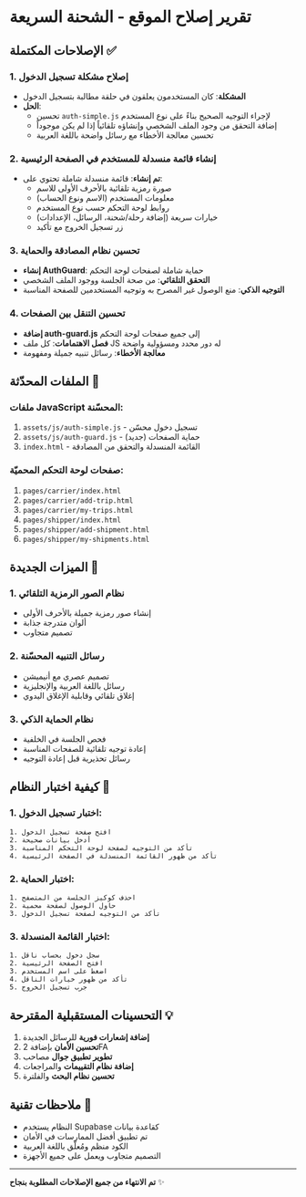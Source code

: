 # تقرير إصلاح الموقع - الشحنة السريعة

## الإصلاحات المكتملة ✅

### 1. إصلاح مشكلة تسجيل الدخول
- **المشكلة**: كان المستخدمون يعلقون في حلقة مطالبة بتسجيل الدخول
- **الحل**: 
  - تحسين `auth-simple.js` لإجراء التوجيه الصحيح بناءً على نوع المستخدم
  - إضافة التحقق من وجود الملف الشخصي وإنشاؤه تلقائياً إذا لم يكن موجوداً
  - تحسين معالجة الأخطاء مع رسائل واضحة باللغة العربية

### 2. إنشاء قائمة منسدلة للمستخدم في الصفحة الرئيسية
- **تم إنشاء**: قائمة منسدلة شاملة تحتوي على:
  - صورة رمزية تلقائية بالأحرف الأولى للاسم
  - معلومات المستخدم (الاسم ونوع الحساب)
  - روابط لوحة التحكم حسب نوع المستخدم
  - خيارات سريعة (إضافة رحلة/شحنة، الرسائل، الإعدادات)
  - زر تسجيل الخروج مع تأكيد

### 3. تحسين نظام المصادقة والحماية
- **إنشاء AuthGuard**: حماية شاملة لصفحات لوحة التحكم
- **التحقق التلقائي**: من صحة الجلسة ووجود الملف الشخصي
- **التوجيه الذكي**: منع الوصول غير المصرح به وتوجيه المستخدمين للصفحة المناسبة

### 4. تحسين التنقل بين الصفحات
- **إضافة auth-guard.js** إلى جميع صفحات لوحة التحكم
- **فصل الاهتمامات**: كل ملف JS له دور محدد ومسؤولية واضحة
- **معالجة الأخطاء**: رسائل تنبيه جميلة ومفهومة

## الملفات المحدّثة 📁

### ملفات JavaScript المحسّنة:
1. `assets/js/auth-simple.js` - تسجيل دخول محسّن
2. `assets/js/auth-guard.js` - حماية الصفحات (جديد)
3. `index.html` - القائمة المنسدلة والتحقق من المصادقة

### صفحات لوحة التحكم المحميّة:
1. `pages/carrier/index.html`
2. `pages/carrier/add-trip.html` 
3. `pages/carrier/my-trips.html`
4. `pages/shipper/index.html`
5. `pages/shipper/add-shipment.html`
6. `pages/shipper/my-shipments.html`

## الميزات الجديدة 🚀

### 1. نظام الصور الرمزية التلقائي
- إنشاء صور رمزية جميلة بالأحرف الأولى
- ألوان متدرجة جذابة
- تصميم متجاوب

### 2. رسائل التنبيه المحسّنة
- تصميم عصري مع أنيميشن
- رسائل باللغة العربية والإنجليزية
- إغلاق تلقائي وقابلية الإغلاق اليدوي

### 3. نظام الحماية الذكي
- فحص الجلسة في الخلفية
- إعادة توجيه تلقائية للصفحات المناسبة
- رسائل تحذيرية قبل إعادة التوجيه

## كيفية اختبار النظام 🧪

### 1. اختبار تسجيل الدخول:
```
1. افتح صفحة تسجيل الدخول
2. أدخل بيانات صحيحة
3. تأكد من التوجيه لصفحة لوحة التحكم المناسبة
4. تأكد من ظهور القائمة المنسدلة في الصفحة الرئيسية
```

### 2. اختبار الحماية:
```
1. احذف كوكيز الجلسة من المتصفح
2. حاول الوصول لصفحة محمية
3. تأكد من التوجيه لصفحة تسجيل الدخول
```

### 3. اختبار القائمة المنسدلة:
```
1. سجل دخول بحساب ناقل
2. افتح الصفحة الرئيسية
3. اضغط على اسم المستخدم
4. تأكد من ظهور خيارات الناقل
5. جرب تسجيل الخروج
```

## التحسينات المستقبلية المقترحة 💡

1. **إضافة إشعارات فورية** للرسائل الجديدة
2. **تحسين الأمان** بإضافة 2FA
3. **تطوير تطبيق جوال** مصاحب
4. **إضافة نظام التقييمات** والمراجعات
5. **تحسين نظام البحث** والفلترة

## ملاحظات تقنية 🔧

- النظام يستخدم Supabase كقاعدة بيانات
- تم تطبيق أفضل الممارسات في الأمان
- الكود منظم ومُعلّق باللغة العربية
- التصميم متجاوب ويعمل على جميع الأجهزة

---
**تم الانتهاء من جميع الإصلاحات المطلوبة بنجاح** ✨